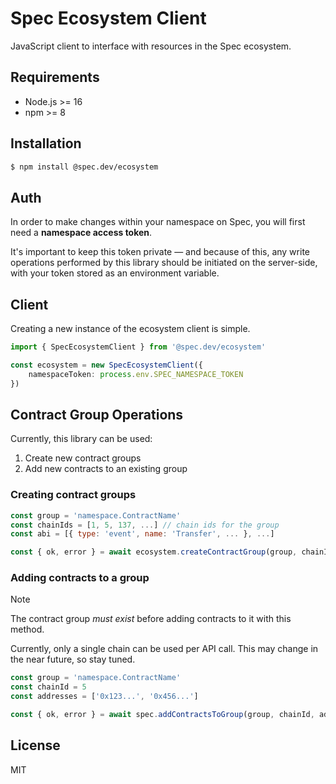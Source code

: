 # Spec Ecosystem Client

JavaScript client to interface with resources in the Spec ecosystem.

## Requirements

* Node.js >= 16
* npm >= 8

## Installation

```bash
$ npm install @spec.dev/ecosystem
```

## Auth

In order to make changes within your namespace on Spec, you will first need a **namespace access token**. 

It's important to keep this token private — and because of this, any write operations performed by this library should be initiated on the server-side, with your token stored as an environment variable.

## Client

Creating a new instance of the ecosystem client is simple.

```typescript
import { SpecEcosystemClient } from '@spec.dev/ecosystem'

const ecosystem = new SpecEcosystemClient({
    namespaceToken: process.env.SPEC_NAMESPACE_TOKEN
})
```

## Contract Group Operations

Currently, this library can be used:

1. Create new contract groups
2. Add new contracts to an existing group

### Creating contract groups

```javascript
const group = 'namespace.ContractName'
const chainIds = [1, 5, 137, ...] // chain ids for the group
const abi = [{ type: 'event', name: 'Transfer', ... }, ...]

const { ok, error } = await ecosystem.createContractGroup(group, chainIds, abi)
```

### Adding contracts to a group

> [!NOTE]
> The contract group *must exist* before adding contracts to it with this method.

Currently, only a single chain can be used per API call. This may change in the near future, so stay tuned.

```javascript
const group = 'namespace.ContractName'
const chainId = 5
const addresses = ['0x123...', '0x456...']

const { ok, error } = await spec.addContractsToGroup(group, chainId, addresses)
```

## License

MIT